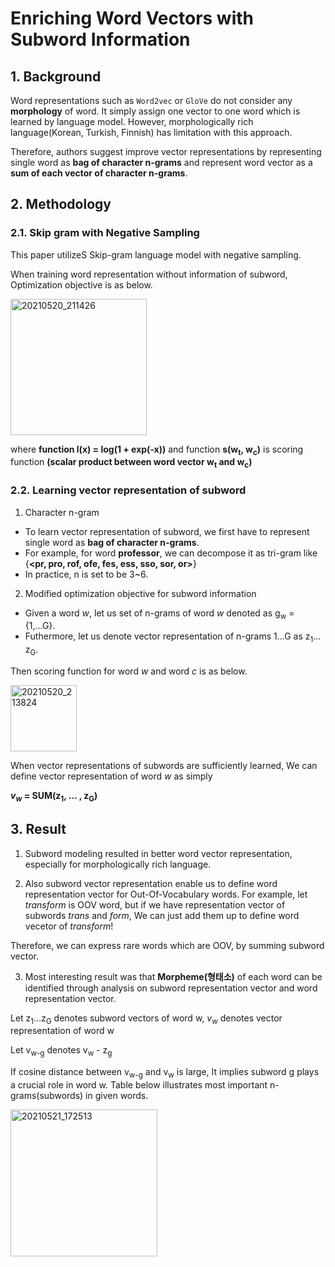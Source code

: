 # Enriching Word Vectors with Subword Information
## 1. Background
Word representations such as ```Word2vec``` or ```GloVe``` do not consider any **morphology** of word. It simply assign one vector to one word which is learned by language model.
However, morphologically rich language(Korean, Turkish, Finnish) has limitation with this approach.

Therefore, authors suggest improve vector representations by representing single word as **bag of character n-grams** and represent word vector as a **sum of each vector of character n-grams**.

## 2. Methodology

### 2.1. Skip gram with Negative Sampling
This paper utilizeS Skip-gram language model with negative sampling. 

When training word representation without information of subword, Optimization objective is as below.

<img width="218" alt="20210520_211426" src="https://user-images.githubusercontent.com/70640345/118977095-c119ac80-b9b0-11eb-90a8-7e3b936740c2.png">

where **function l(x) = log(1 + exp(-x))** and function **s(w<sub>t</sub>, w<sub>c</sub>)** is scoring function **(scalar product between word vector w<sub>t</sub> and w<sub>c</sub>)** 

### 2.2. Learning vector representation of subword
1. Character n-gram
* To learn vector representation of subword, we first have to represent single word as **bag of character n-grams**.
* For example, for word **professor**, we can decompose it as tri-gram like {**<pr, pro, rof, ofe, fes, ess, sso, sor, or>**}
* In practice, n is set to be 3~6.

2. Modified optimization objective for subword information
* Given a word *w*, let us set of n-grams of word *w* denoted as g<sub>w</sub> = {1,...G}.
* Futhermore, let us denote vector representation of n-grams 1...G as z<sub>1</sub>... z<sub>G</sub>.

Then scoring function for word *w* and word *c* is as below.

<img width="106" alt="20210520_213824" src="https://user-images.githubusercontent.com/70640345/118979752-c5939480-b9b3-11eb-9f1e-fe304704411d.png">

When vector representations of subwords are sufficiently learned, We can define vector representation of word *w* as simply

<b><i>v<sub>w</sub></i> = SUM(z<sub>1</sub>, ... , z<sub>G</sub>)</b>

## 3. Result
1. Subword modeling resulted in better word vector representation, especially for morphologically rich language.

2. Also subword vector representation enable us to define word representation vector for Out-Of-Vocabulary words. For example, let *transform* is OOV word, but if we have representation vector of subwords *trans* and *form*, We can just add them up to define word vecetor of *transform*!

Therefore, we can express rare words which are OOV, by summing subword vector.

3. Most interesting result was that **Morpheme(형태소)** of each word can be identified through analysis on subword representation vector and word representation vector.

Let z<sub>1</sub>...z<sub>G</sub> denotes subword vectors of word w, *v<sub>w</sub>* denotes vector representation of word w

Let v<sub>w-g</sub> denotes v<sub>w</sub> - z<sub>g</sub>

If cosine distance between v<sub>w-g</sub> and v<sub>w</sub> is large, It implies subword g plays a crucial role in word w. Table below illustrates most important n-grams(subwords) in given words.

<img width="235" alt="20210521_172513" src="https://user-images.githubusercontent.com/70640345/119106752-959ecc80-ba59-11eb-9ba4-d9136fb779ec.png">




 
